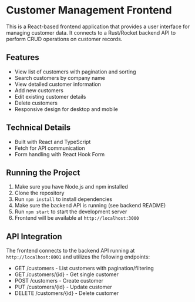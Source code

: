 # Customer Management Frontend

This is a React-based frontend application that provides a user interface for managing customer data. It connects to a Rust/Rocket backend API to perform CRUD operations on customer records.

## Features

- View list of customers with pagination and sorting
- Search customers by company name
- View detailed customer information
- Add new customers 
- Edit existing customer details
- Delete customers
- Responsive design for desktop and mobile

## Technical Details

- Built with React and TypeScript
- Fetch for API communication
- Form handling with React Hook Form

## Running the Project

1. Make sure you have Node.js and npm installed
2. Clone the repository
3. Run `npm install` to install dependencies
4. Make sure the backend API is running (see backend README)
5. Run `npm start` to start the development server
6. Frontend will be available at `http://localhost:3000`

## API Integration

The frontend connects to the backend API running at `http://localhost:8001` and utilizes the following endpoints:

- GET /customers - List customers with pagination/filtering
- GET /customers/{id} - Get single customer
- POST /customers - Create customer
- PUT /customers/{id} - Update customer
- DELETE /customers/{id} - Delete customer
